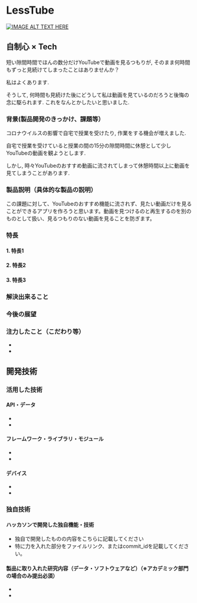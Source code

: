 # LessTube

[![IMAGE ALT TEXT HERE](https://jphacks.com/wp-content/uploads/2020/09/JPHACKS2020_ogp.jpg)](https://www.youtube.com/watch?v=G5rULR53uMk)

## 自制心 × Tech

短い隙間時間でほんの数分だけYouTubeで動画を見るつもりが, そのまま何時間もずっと見続けてしまったことはありませんか？

私はよくあります.

そうして, 何時間も見続けた後にどうして私は動画を見ているのだろうと後悔の念に駆られます. これをなんとかしたいと思いました.

### 背景(製品開発のきっかけ、課題等）

コロナウイルスの影響で自宅で授業を受けたり, 作業をする機会が増えました.

自宅で授業を受けていると授業の間の15分の隙間時間に休憩として少しYouTubeの動画を観ようとします. 

しかし, 時々YouTubeのおすすめ動画に流されてしまって休憩時間以上に動画を見てしまうことがあります. 

### 製品説明（具体的な製品の説明）

この課題に対して、YouTubeのおすすめ機能に流されず、見たい動画だけを見ることができるアプリを作ろうと思います。動画を見つけるのと再生するのを別のものとして扱い、見るつもりのない動画を見ることを防ぎます。

### 特長

#### 1. 特長1
#### 2. 特長2
#### 3. 特長3

### 解決出来ること
### 今後の展望
### 注力したこと（こだわり等）
* 
* 

## 開発技術
### 活用した技術
#### API・データ
* 
* 

#### フレームワーク・ライブラリ・モジュール
* 
* 

#### デバイス
* 
* 

### 独自技術
#### ハッカソンで開発した独自機能・技術
* 独自で開発したものの内容をこちらに記載してください
* 特に力を入れた部分をファイルリンク、またはcommit_idを記載してください。

#### 製品に取り入れた研究内容（データ・ソフトウェアなど）（※アカデミック部門の場合のみ提出必須）
* 
* 
